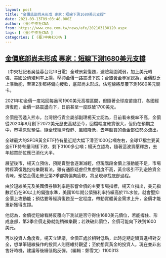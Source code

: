 ```yaml
---
layout: post
title: "金價底部尚未形成 專家：短線下測1680美元支撐"
date: 2021-03-13T09:03:48.000Z
author: (臺)中央社CNA
from: https://www.cna.com.tw/news/afe/202103130120.aspx
tags: [ (臺)中央社CNA ]
categories: [ (臺)中央社CNA ]
---
```

<!--1615626228000-->
[金價底部尚未形成 專家：短線下測1680美元支撐](https://www.cna.com.tw/news/afe/202103130120.aspx)
------

<div>
<div></div><div class="paragraph"><p>（中央社記者吳佳蓉台北13日電）全球景氣復甦，避險氛圍減弱，加上美元轉強、美國公債殖利率上揚，壓抑金價一路震盪下跌；台銀黃金專家認為，金價缺乏上漲動能，至第2季都將偏向疲軟，底部尚未形成，估短線將反覆下測1680美元關卡。</p><p>2021年初金價一度站回每盎司1900美元高檔區間，但隨著全球疫苗施打、各國經濟復甦，金價一路震盪向下，日前甚至一度跌破1700美元。</p><p>金價是否遁入熊市，台灣銀行貴金屬部副理楊天立認為，目前看來機率不高，金價從2020年8月創下2072美元歷史高點至今，回檔幅度確實很大，但仍在預期之中，市場原就預估，隨全球經濟復甦、風險降低，去年超買的黃金部位勢必流出。</p><p>全球最大的SPDR黃金ETF持有量近期大幅下滑至1000公噸左右，全球17檔主要黃金ETF持有量同樣下跌、剩下3100多公噸；楊天立認為，隨著這波賣壓釋放，去年超買部位應已消化大半。</p><p>展望後市，楊天立預估，預期賣壓會逐漸減輕，但現階段金價上漲動能不足，市場對經濟復甦抱持樂觀看法，雖有通膨疑慮但焦慮程度不高，黃金吸引不到避險資金青睞，預估金價走勢至第2季都將偏向疲軟，將呈現尋找底部過程。</p><p>由於短線美元及美國債券殖利率是影響金價的主要市場指標，楊天立指出，美元指數若仍在90以上的偏強水準，美國10年期公債殖利率持續高於1%水位，就會壓抑金價上攻動能；預估要等經濟復甦至一定程度，帶動實體黃金需求上升，金價才能重新獲得支撐。</p><p>他認為，金價從短線看將反覆向下測試是否守得住1680美元價位，若能撐住、形成底部，第2季金價走勢就能稍微樂觀；若跌破此價位，金價可能向下跌到1600 美元。</p><p>再以投資人角度看，楊天立建議，金價正處於相對低點，此時定期定額買進相對安全，想單筆短線操作的投資人則應維持觀望；至於想賣黃金的投資人，現在並非出售好時機，建議等後續低點反彈。（編輯：鄭雪文）1100313</p></div>
</div>
